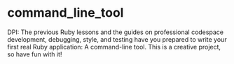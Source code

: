 # command_line_tool
DPI:  The previous Ruby lessons and the guides on professional codespace development, debugging, style, and testing have you prepared to write your first real Ruby application: A command-line tool. This is a creative project, so have fun with it!
